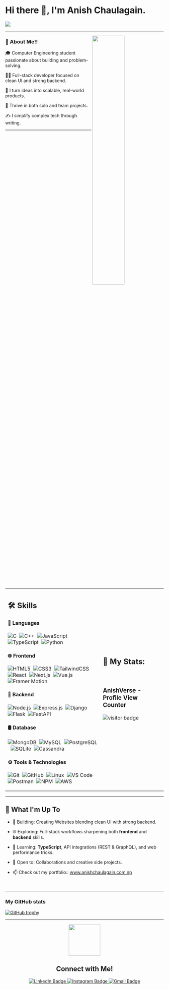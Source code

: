 <h1 >Hi there 👋, I'm Anish Chaulagain.</h1>

<img align="center" src="https://readme-typing-svg.herokuapp.com?font=Architects+Daughter&color=22EBF7&size=25&center=false&lines=🚀+Full+Stack+Web+Developer...;🧩+Project+Manager...;🎨+UI/UX+Designer...;🧠+Computer+Engineer..."/>


---
<img src="https://user-images.githubusercontent.com/89788120/167628634-549d2bdd-609e-4275-85af-1e1974da64ca.gif" width="45%" align="right" />


<h3>🌟 About Me!!</h3>


🎓 Computer Engineering student passionate about building and problem-solving.&nbsp;&nbsp;&nbsp;

👨‍💻 Full-stack developer focused on clean UI and strong backend.

🎯 I turn ideas into scalable, real-world products.

🤝 Thrive in both solo and team projects.

✍️ I simplify complex tech through writing.

---

<table width="100%">
  <tr>
    <td width="60%">

## 🛠️ Skills

#### 🚀 Languages  
![C](https://img.shields.io/badge/C-00599C?style=flat&logo=c&logoColor=white)&nbsp;
![C++](https://img.shields.io/badge/C++-00599C?style=flat&logo=c%2B%2B&logoColor=white)&nbsp;
![JavaScript](https://img.shields.io/badge/JavaScript-F7DF1E?style=flat&logo=javascript&logoColor=black)&nbsp;
![TypeScript](https://img.shields.io/badge/TypeScript-3178C6?style=flat&logo=typescript&logoColor=white)&nbsp;
![Python](https://img.shields.io/badge/Python-3670A0?style=flat&logo=python&logoColor=ffdd54)&nbsp;

#### 🌐 Frontend  
![HTML5](https://img.shields.io/badge/HTML5-E34F26?style=flat&logo=html5&logoColor=white)&nbsp;
![CSS3](https://img.shields.io/badge/CSS3-1572B6?style=flat&logo=css3&logoColor=white)&nbsp;
![TailwindCSS](https://img.shields.io/badge/Tailwind_CSS-38B2AC?style=flat&logo=tailwind-css&logoColor=white)&nbsp;
![React](https://img.shields.io/badge/React-20232A?style=flat&logo=react&logoColor=61DAFB)&nbsp;
![Next.js](https://img.shields.io/badge/Next.js-000000?style=flat&logo=next.js&logoColor=white)&nbsp;
![Vue.js](https://img.shields.io/badge/Vue.js-35495E?style=flat&logo=vue.js&logoColor=4FC08D)&nbsp;
![Framer Motion](https://img.shields.io/badge/Framer--Motion-0055FF?style=flat&logo=framer&logoColor=white)&nbsp;

#### 🔧 Backend  
![Node.js](https://img.shields.io/badge/Node.js-339933?style=flat&logo=nodedotjs&logoColor=white)&nbsp;
![Express.js](https://img.shields.io/badge/Express.js-404D59?style=flat&logo=express&logoColor=white)&nbsp;
![Django](https://img.shields.io/badge/Django-092E20?style=flat&logo=django&logoColor=white)&nbsp;
![Flask](https://img.shields.io/badge/Flask-000000?style=flat&logo=flask&logoColor=white)&nbsp;
![FastAPI](https://img.shields.io/badge/FastAPI-009688?style=flat&logo=fastapi&logoColor=white)&nbsp;

#### 🛢️ Database  
![MongoDB](https://img.shields.io/badge/MongoDB-4EA94B?style=flat&logo=mongodb&logoColor=white)&nbsp;
![MySQL](https://img.shields.io/badge/MySQL-005C84?style=flat&logo=mysql&logoColor=white)&nbsp;
![PostgreSQL](https://img.shields.io/badge/PostgreSQL-4169E1?style=flat&logo=postgresql&logoColor=white)&nbsp;
![SQLite](https://img.shields.io/badge/SQLite-07405E?style=flat&logo=sqlite&logoColor=white)&nbsp;
![Cassandra](https://img.shields.io/badge/Apache%20Cassandra-1287B1?style=flat&logo=apache-cassandra&logoColor=white)&nbsp;

#### ⚙️ Tools & Technologies  
![Git](https://img.shields.io/badge/Git-F05032?style=flat&logo=git&logoColor=white)&nbsp;
![GitHub](https://img.shields.io/badge/GitHub-181717?style=flat&logo=github&logoColor=white)&nbsp;
![Linux](https://img.shields.io/badge/Linux-FCC624?style=flat&logo=linux&logoColor=black)&nbsp;
![VS Code](https://img.shields.io/badge/VS%20Code-007ACC?style=flat&logo=visual-studio-code&logoColor=white)&nbsp;
![Postman](https://img.shields.io/badge/Postman-FF6C37?style=flat&logo=postman&logoColor=white)&nbsp;
![NPM](https://img.shields.io/badge/NPM-CB3837?style=flat&logo=npm&logoColor=white)&nbsp;
![AWS](https://img.shields.io/badge/AWS-232F3E?style=flat&logo=amazon-aws&logoColor=white)&nbsp;

</td>
 <td>
  
## 📜 My Stats:

</br>


<p align="center">
  <h3>AnishVerse - Profile View Counter</h3>
  <img src="https://profile-counter.glitch.me/anishchaulagain/count.svg" align="center" alt="visitor badge"/>
 </br>
 </br>
  
</p>
     
  </td>
  </tr>
</table>


---
## 🚀 What I'm Up To

- 🔨 Building: Creating Websites blending clean UI with strong backend.
  
- 🌐 Exploring: Full-stack workflows sharpening both **frontend** and **backend** skills.
  
- 🧠 Learning: **TypeScript**, API integrations (REST & GraphQL), and web performance tricks.
  
- 🤝 Open to: Collaborations and creative side projects.
  
- 📫 Check out my portfolio:: www.anishchaulagain.com.np

</br>

---

### My GitHub stats 

[![GitHub trophy](https://github-profile-trophy.vercel.app/?username=anishchaulagain&theme=onedark)](https://github.com/ryo-ma/github-profile-trophy)

---
<div align="center">
  <div>
    <img src="https://media.giphy.com/media/M9gbBd9nbDrOTu1Mqx/giphy.gif" width="100"/>
  </div>
  <div id="badges">
    <h2>Connect with Me!</h2>
    <a href="https://www.linkedin.com/in/anishchaulagain/">
      <img src="https://img.shields.io/badge/LinkedIn-blue?style=for-the-badge&logo=linkedin&logoColor=white" alt="LinkedIn Badge"/>
    </a>
    <a href="https://www.instagram.com/anees_chaulagain/">
      <img src="https://img.shields.io/badge/Instagram-red?style=for-the-badge&logo=instagram&logoColor=white" alt="Instagram Badge"/>
    </a>
    <a href="mailto:anishchaulagain2058@gmail.com">
      <img src="https://img.shields.io/badge/Gmail-white?style=for-the-badge&logo=gmail&logoColor=red" alt="Gmail Badge"/>
    </a>
  </div>
</div>



